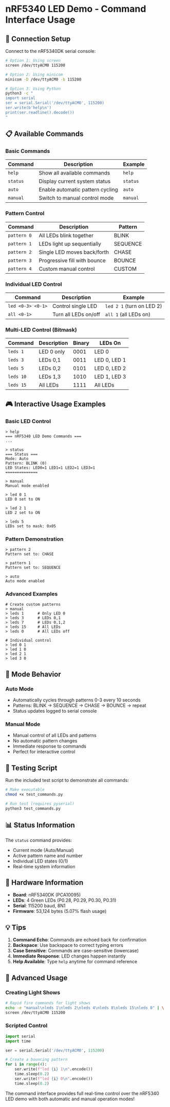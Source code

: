 # nRF5340 LED Demo - Command Interface Usage

## 🔌 Connection Setup

Connect to the nRF5340DK serial console:

```bash
# Option 1: Using screen
screen /dev/ttyACM0 115200

# Option 2: Using minicom
minicom -D /dev/ttyACM0 -b 115200

# Option 3: Using Python
python3 -c "
import serial
ser = serial.Serial('/dev/ttyACM0', 115200)
ser.write(b'help\n')
print(ser.readline().decode())
"
```

## 📋 Available Commands

### **Basic Commands**
| Command | Description | Example |
|---------|-------------|---------|
| `help` | Show all available commands | `help` |
| `status` | Display current system status | `status` |
| `auto` | Enable automatic pattern cycling | `auto` |
| `manual` | Switch to manual control mode | `manual` |

### **Pattern Control**
| Command | Description | Pattern |
|---------|-------------|---------|
| `pattern 0` | All LEDs blink together | BLINK |
| `pattern 1` | LEDs light up sequentially | SEQUENCE |
| `pattern 2` | Single LED moves back/forth | CHASE |
| `pattern 3` | Progressive fill with bounce | BOUNCE |
| `pattern 4` | Custom manual control | CUSTOM |

### **Individual LED Control**
| Command | Description | Example |
|---------|-------------|---------|
| `led <0-3> <0-1>` | Control single LED | `led 2 1` (turn on LED 2) |
| `all <0-1>` | Turn all LEDs on/off | `all 1` (all LEDs on) |

### **Multi-LED Control (Bitmask)**
| Command | Description | Binary | LEDs On |
|---------|-------------|--------|---------|
| `leds 1` | LED 0 only | 0001 | LED 0 |
| `leds 3` | LEDs 0,1 | 0011 | LED 0, LED 1 |
| `leds 5` | LEDs 0,2 | 0101 | LED 0, LED 2 |
| `leds 10` | LEDs 1,3 | 1010 | LED 1, LED 3 |
| `leds 15` | All LEDs | 1111 | All LEDs |

## 🎮 Interactive Usage Examples

### **Basic LED Control**
```
> help
=== nRF5340 LED Demo Commands ===
...

> status
=== Status ===
Mode: Auto
Pattern: BLINK (0)
LED States: LED0=1 LED1=1 LED2=1 LED3=1
==============

> manual
Manual mode enabled

> led 0 1
LED 0 set to ON

> led 2 1
LED 2 set to ON

> leds 5
LEDs set to mask: 0x05
```

### **Pattern Demonstration**
```
> pattern 2
Pattern set to: CHASE

> pattern 1
Pattern set to: SEQUENCE

> auto
Auto mode enabled
```

### **Advanced Examples**
```
# Create custom patterns
> manual
> leds 1      # Only LED 0
> leds 3      # LEDs 0,1
> leds 7      # LEDs 0,1,2
> leds 15     # All LEDs
> leds 0      # All LEDs off

# Individual control
> led 0 1
> led 1 0
> led 2 1
> led 3 0
```

## 🔄 Mode Behavior

### **Auto Mode**
- Automatically cycles through patterns 0-3 every 10 seconds
- Patterns: BLINK → SEQUENCE → CHASE → BOUNCE → repeat
- Status updates logged to serial console

### **Manual Mode**
- Manual control of all LEDs and patterns
- No automatic pattern changes
- Immediate response to commands
- Perfect for interactive control

## 🧪 Testing Script

Run the included test script to demonstrate all commands:

```bash
# Make executable
chmod +x test_commands.py

# Run test (requires pyserial)
python3 test_commands.py
```

## 📊 Status Information

The `status` command provides:
- Current mode (Auto/Manual)
- Active pattern name and number
- Individual LED states (0/1)
- Real-time system information

## 🔧 Hardware Information

- **Board**: nRF5340DK (PCA10095)
- **LEDs**: 4 Green LEDs (P0.28, P0.29, P0.30, P0.31)
- **Serial**: 115200 baud, 8N1
- **Firmware**: 53,124 bytes (5.07% flash usage)

## 💡 Tips

1. **Command Echo**: Commands are echoed back for confirmation
2. **Backspace**: Use backspace to correct typing errors
3. **Case Sensitive**: Commands are case-sensitive (lowercase)
4. **Immediate Response**: LED changes happen instantly
5. **Help Available**: Type `help` anytime for command reference

## 🚀 Advanced Usage

### **Creating Light Shows**
```bash
# Rapid fire commands for light shows
echo -e "manual\nleds 1\nleds 2\nleds 4\nleds 8\nleds 15\nleds 0" | \
screen /dev/ttyACM0 115200
```

### **Scripted Control**
```python
import serial
import time

ser = serial.Serial('/dev/ttyACM0', 115200)

# Create a bouncing pattern
for i in range(4):
    ser.write(f"led {i} 1\n".encode())
    time.sleep(0.2)
    ser.write(f"led {i} 0\n".encode())
    time.sleep(0.2)
```

The command interface provides full real-time control over the nRF5340 LED demo with both automatic and manual operation modes!